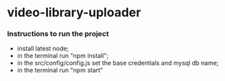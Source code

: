 # video-library-uploader


### Instructions to run the project
- install latest node;
- in the terminal run "npm install";
- in the src/config/config.js set the base credentials and  mysql db name;
- in the terminal run "npm start"
